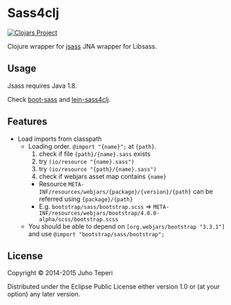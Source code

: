 # Sass4clj
[![Clojars Project](http://clojars.org/deraen/sass4clj/latest-version.svg)](http://clojars.org/deraen/sass4clj)

Clojure wrapper for [jsass](https://github.com/bit3/jsass/) JNA wrapper for Libsass.

## Usage

Jsass requires Java 1.8.

Check [boot-sass](https://github.com/Deraen/boot-sass) and [lein-sass4clj](https://github.com/Deraen/lein-sass4clj).

## Features

- Load imports from classpath
  - Loading order. `@import "{name}";` at `{path}`.
    1. check if file `{path}/{name}.sass` exists
    2. try `(io/resource "{name}.sass")`
    3. try `(io/resource "{path}/{name}.sass")`
    4. check if webjars asset map contains `{name}`
      - Resource `META-INF/resources/webjars/{package}/{version}/{path}` can be referred using `{package}/{path}`
      - E.g. `bootstrap/sass/bootstrap.scss` => `META-INF/resources/webjars/bootstrap/4.0.0-alpha/scss/bootstrap.scss`
  - You should be able to depend on `[org.webjars/bootstrap "3.3.1"]`
    and use `@import "bootstrap/sass/bootstrap";`

## License

Copyright © 2014-2015 Juho Teperi

Distributed under the Eclipse Public License either version 1.0 or (at your option) any later version.
